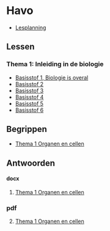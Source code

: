 # Havo

* [Lesplanning](lesplanning.md)

## Lessen

### Thema 1: Inleiding in de biologie

- [Basisstof 1, Biologie is overal](lessen/t1b1.md)
- [Basisstof 2](lessen/t1b2.md)
- [Basisstof 3](lessen/t1b3.md)
- [Basisstof 4](lessen/t1b4.md)
- [Basisstof 5](lessen/t1b5.md)
- [Basisstof 6](lessen/t1b6.md)

<!--
## Boek

* [Biologie Voor Jou HAVO 4a](boek/BVJ_H_4A_Boek.docx)
* [Biologie Voor Jou HAVO 4b](boek/BVJ_H_4B_Boek.docx)
-->

## Begrippen

* [Thema 1 Organen en cellen](begrippen/Bvj-4havo-T1-begrippenlijst.docx)

## Antwoorden

#### docx

1. [Thema 1 Organen en cellen](antwoorden/7_0_bvj_havo_4a_uitwerkingen_t1.docx)

### pdf

2. [Thema 1 Organen en cellen](antwoorden/7_0_bvj_havo_4a_uitwerkingen_t1.pdf)

